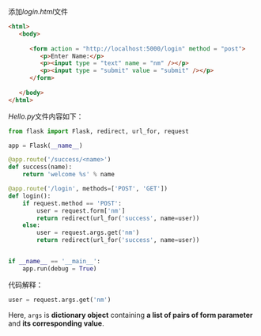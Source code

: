 
添加*login.html*文件

```html
<html>
   <body>
      
      <form action = "http://localhost:5000/login" method = "post">
         <p>Enter Name:</p>
         <p><input type = "text" name = "nm" /></p>
         <p><input type = "submit" value = "submit" /></p>
      </form>
      
   </body>
</html>
```

*Hello.py*文件内容如下：

```python
from flask import Flask, redirect, url_for, request

app = Flask(__name__) 

@app.route('/success/<name>')
def success(name):
    return 'welcome %s' % name

@app.route('/login', methods=['POST', 'GET'])
def login():
    if request.method == 'POST':
        user = request.form['nm']
        return redirect(url_for('success', name=user))
    else:
        user = request.args.get('nm')
        return redirect(url_for('success', name=user))


if __name__ == '__main__':
    app.run(debug = True)
```

代码解释：

```python
user = request.args.get('nm')
```

Here, `args` is **dictionary object** containing **a list of pairs of form parameter** and **its corresponding value**.
